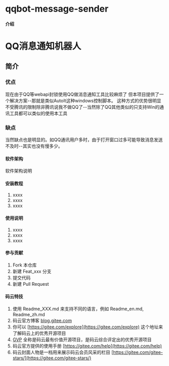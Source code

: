 # qqbot-message-sender

#### 介绍
# QQ消息通知机器人

## 简介

### 优点
现在由于QQ等webapi封锁使用QQ做消息通知工具比较麻烦了
但本项目提供了一个解决方案--那就是类似AutoIt这种windows控制脚本。
这种方式的优势很明显不受腾讯的限制除非腾讯说我不做QQ了--当然除了QQ其他类似的只支持Win的通讯工具都可以类似的使用本工具

### 缺点
当然缺点也是明显的。如QQ通讯用户多时，由于打开窗口过多可能导致消息发送不及时--其实也没有慢多少。


#### 软件架构
软件架构说明


#### 安装教程

1.  xxxx
2.  xxxx
3.  xxxx

#### 使用说明

1.  xxxx
2.  xxxx
3.  xxxx

#### 参与贡献

1.  Fork 本仓库
2.  新建 Feat_xxx 分支
3.  提交代码
4.  新建 Pull Request


#### 码云特技

1.  使用 Readme\_XXX.md 来支持不同的语言，例如 Readme\_en.md, Readme\_zh.md
2.  码云官方博客 [blog.gitee.com](https://blog.gitee.com)
3.  你可以 [https://gitee.com/explore](https://gitee.com/explore) 这个地址来了解码云上的优秀开源项目
4.  [GVP](https://gitee.com/gvp) 全称是码云最有价值开源项目，是码云综合评定出的优秀开源项目
5.  码云官方提供的使用手册 [https://gitee.com/help](https://gitee.com/help)
6.  码云封面人物是一档用来展示码云会员风采的栏目 [https://gitee.com/gitee-stars/](https://gitee.com/gitee-stars/)
